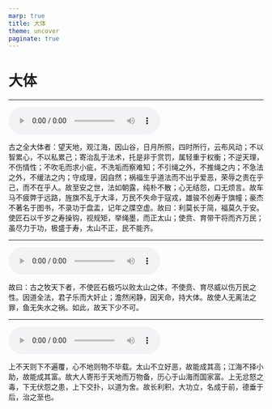 ```yaml
---
marp: true
title: 大体
theme: uncover
paginate: true
---
```


# 大体

---

![](assets/audios/29/1.mp3)

古之全大体者：望天地，观江海，因山谷，日月所照，四时所行，云布风动；不以智累心，不以私累己；寄治乱于法术，托是非于赏罚，属轻重于权衡；不逆天理，不伤情性；不吹毛而求小疵，不洗垢而察难知；不引绳之外，不推绳之内；不急法之外，不缓法之内；守成理，因自然；祸福生乎道法而不出乎爱恶，荣辱之责在乎己，而不在乎人。故至安之世，法如朝露，纯朴不散；心无结怨，口无烦言。故车马不疲弊于远路，旌旗不乱于大泽，万民不失命于寇戎，雄骏不创寿于旗幢；豪杰不著名于图书，不录功于盘盂，记年之牒空虚。故曰：利莫长于简，福莫久于安。使匠石以千岁之寿操钩，视规矩，举绳墨，而正太山；使贲、育带干将而齐万民；虽尽力于功，极盛于寿，太山不正，民不能齐。

---

![](assets/audios/29/2.mp3)

故曰：古之牧天下者，不使匠石极巧以败太山之体，不使贲、育尽威以伤万民之性。因道全法，君子乐而大奸止；澹然闲静，因天命，持大体。故使人无离法之罪，鱼无失水之祸。如此，故天下少不可。

---

![](assets/audios/29/3.mp3)

上不天则下不遍覆，心不地则物不毕载。太山不立好恶，故能成其高；江海不择小助，故能成其富。故大人寄形于天地而万物备，历心于山海而国家富。上无忿怒之毒，下无伏怨之患，上下交扑，以道为舍。故长利积，大功立，名成于前，德垂于后，治之至也。